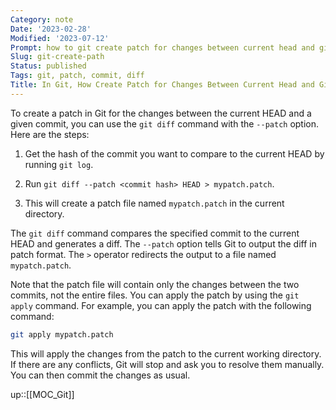 ```yaml
---
Category: note
Date: '2023-02-28'
Modified: '2023-07-12'
Prompt: how to git create patch for changes between current head and given commit
Slug: git-create-path
Status: published
Tags: git, patch, commit, diff
Title: In Git, How Create Patch for Changes Between Current Head and Given Commit?
---
```

To create a patch in Git for the changes between the current HEAD and a given commit, you can use the `git diff` command with the `--patch` option. Here are the steps:

1.  Get the hash of the commit you want to compare to the current HEAD by running `git log`.
    
2.  Run `git diff --patch <commit hash> HEAD > mypatch.patch`.
    
3.  This will create a patch file named `mypatch.patch` in the current directory.
    

The `git diff` command compares the specified commit to the current HEAD and generates a diff. The `--patch` option tells Git to output the diff in patch format. The `>` operator redirects the output to a file named `mypatch.patch`.

Note that the patch file will contain only the changes between the two commits, not the entire files. You can apply the patch by using the `git apply` command. For example, you can apply the patch with the following command:


```sh
git apply mypatch.patch
```

This will apply the changes from the patch to the current working directory. If there are any conflicts, Git will stop and ask you to resolve them manually. You can then commit the changes as usual.

up::[[MOC_Git]]